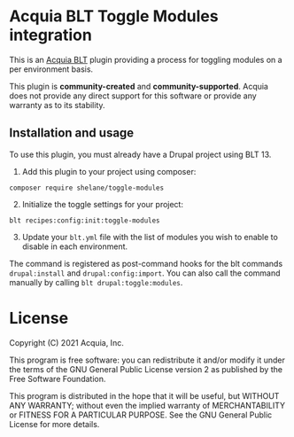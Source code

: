 Acquia BLT Toggle Modules integration
====

This is an [Acquia BLT](https://github.com/acquia/blt) plugin providing a process for toggling modules on a per 
environment basis.

This plugin is **community-created** and **community-supported**. Acquia does not provide any direct support for this 
software or provide any warranty as to its stability.

## Installation and usage

To use this plugin, you must already have a Drupal project using BLT 13.

1. Add this plugin to your project using composer:

`composer require shelane/toggle-modules`

2. Initialize the toggle settings for your project:

`blt recipes:config:init:toggle-modules`

3. Update your `blt.yml` file with the list of modules you wish to enable to disable in each environment.

The command is registered as post-command hooks for the blt commands `drupal:install` and `drupal:config:import`. You 
can also call the command manually by calling `blt drupal:toggle:modules`.

# License

Copyright (C) 2021 Acquia, Inc.

This program is free software: you can redistribute it and/or modify it under the terms of the GNU General Public 
License version 2 as published by the Free Software Foundation.

This program is distributed in the hope that it will be useful, but WITHOUT ANY WARRANTY; without even the implied 
warranty of MERCHANTABILITY or FITNESS FOR A PARTICULAR PURPOSE.  See the GNU General Public License for more details.
